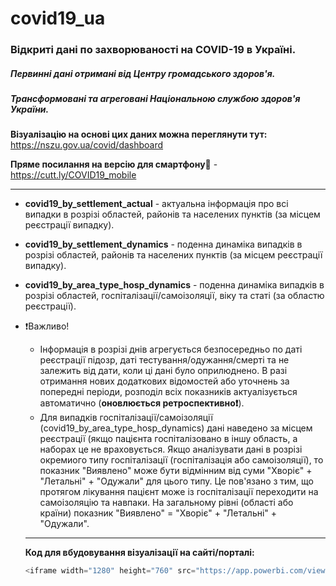# covid19_ua

### Відкриті дані по захворюваності на COVID-19  в Україні.

##### Первинні дані отримані від Центру громадського здоров'я.
##### Трансформовані та агреговані Національною службою здоров'я України.

**Візуалізацію на основі цих даних можна переглянути тут:** https://nszu.gov.ua/covid/dashboard

**Пряме посилання на  версію для смартфону**📱 - https://cutt.ly/COVID19_mobile
  
---
+ **covid19_by_settlement_actual** -  актуальна інформація про всі випадки в розрізі  областей, районів та населених пунктів (за місцем реєстрації випадку).

+ **covid19_by_settlement_dynamics** - поденна динаміка випадків в розрізі  областей, районів та населених пунктів (за місцем реєстрації  випадку).

+ **covid19_by_area_type_hosp_dynamics** - поденна динаміка випадків в розрізі областей, госпіталізації/самоізоляції, віку та статі (за областю реєстрації).

* ❗Важливо! 
  * Інформація в розрізі днів агрегується безпосередньо по даті реєстрації підозр, даті  тестування/одужання/смерті та не  залежить від дати, коли ці дані було оприлюднено. В разі отримання нових додаткових відомостей або уточнень за попередні періоди, розподіл всіх показників актуалізується автоматично (**оновлюється ретроспективно❗**).
  * Для випадків госпіталізації/самоізоляції (covid19_by_area_type_hosp_dynamics) дані наведено за місцем реєстрації (якщо пацієнта госпіталізовано в іншу область, а наборах це не враховується. Якщо аналізувати дані в розрізі окремиого типу госпіталізації (госпіталізація або самоізоляції), то показник "Виявлено" може бути відмінним від суми "Хворіє" + "Летальні" + "Одужали" для цього типу. Це пов'язано з тим, що протягом лікування пацієнт може із госпіталізації переходити на самоізоляцію та навпаки. На загальному рівні (області або країни) показник "Виявлено" = "Хворіє" + "Летальні" + "Одужали".
  
   --- 
  **Код для вбудовування візуалізації на сайті/порталі:**
  ```javascript 
  <iframe width="1280" height="760" src="https://app.powerbi.com/view?r=eyJrIjoiN2M1MTY1MDktZTY5Mi00OTE0LWFiMDAtMjM4NTY0YWU2MmI3IiwidCI6IjI4OGJmYmNmLTVhYjItNDk2MS04YTM5LTg2MDYxYWFhY2Q4NiIsImMiOjl9&amp;fbclid=IwAR3vOXvEK0l3SaGSAxZGgNyc4cNSi17wegJwcFX4oPefbVgUR16RsWDxGjg" frameborder="0" allowfullscreen="true"></iframe>

